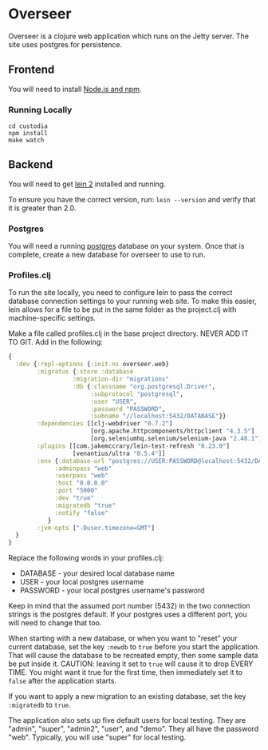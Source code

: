 # Overseer

Overseer is a clojure web application which runs on the Jetty server. The site
uses postgres for persistence.

## Frontend

You will need to install [Node.js and npm](https://nodejs.org/en/download/releases/).

### Running Locally

    cd custodia
    npm install
    make watch

## Backend

You will need to get [lein 2](http://leiningen.org/) installed and running.

To ensure you have the correct version, run: `lein --version` and verify
that it is greater than 2.0.

### Postgres

You will need a running [postgres](https://www.postgresql.org/) database on your
system. Once that is complete, create a new database for overseer to use to run.

### Profiles.clj

To run the site locally, you need to configure lein to pass the correct database
connection settings to your running web site. To make this easier, lein allows
for a file to be put in the same folder as the project.clj with machine-specific
settings.

Make a file called profiles.clj in the base project directory. NEVER ADD IT TO
GIT. Add in the following:

```clojure
{
  :dev {:repl-options {:init-ns overseer.web}
        :migratus {:store :database
                  :migration-dir "migrations"
                  :db {:classname "org.postgresql.Driver",
                       :subprotocol "postgresql",
                       :user "USER",
                       :password "PASSWORD",
                       :subname "//localhost:5432/DATABASE"}}
        :dependencies [[clj-webdriver "0.7.2"]
                       [org.apache.httpcomponents/httpclient "4.3.5"]
                       [org.seleniumhq.selenium/selenium-java "2.48.1"]]
        :plugins [[com.jakemccrary/lein-test-refresh "0.23.0"]
                  [venantius/ultra "0.5.4"]]
        :env {:database-url "postgres://USER:PASSWORD@localhost:5432/DATABASE"
             :adminpass "web"
             :userpass "web"
             :host "0.0.0.0"
             :port "5000"
             :dev "true"
             :migratedb "true"
             :notify "false"
           }
        :jvm-opts ["-Duser.timezone=GMT"]
  }
}
```

Replace the following words in your profiles.clj:

- DATABASE - your desired local database name
- USER - your local postgres username
- PASSWORD - your local postgres username's password

Keep in mind that the assumed port number (5432) in the two connection strings
is the postgres default. If your postgres uses a different port, you will need
to change that too.

When starting with a new database, or when you want to "reset" your current
database, set the key `:newdb` to `true` before you start the
application. That will cause the database to be recreated empty, then some
sample data be put inside it. CAUTION: leaving it set to `true` will cause
it to drop EVERY TIME. You might want it true for the first time, then
immediately set it to `false` after the application starts.

If you want to apply a new migration to an existing database, set the key
`:migratedb` to `true`.

The application also sets up five default users for local testing. They are
"admin", "super", "admin2", "user", and "demo". They all have the password
"web". Typically, you will use "super" for local testing.

